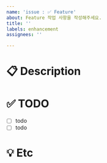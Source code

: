 ```yaml
---
name: 'issue : ✅ Feature'
about: Feature 작업 사항을 작성해주세요.
title: ''
labels: enhancement
assignees: ''

---
```


# 📋 Description

# ✅ TODO
- [ ] todo
- [ ] todo

# 💡 Etc

